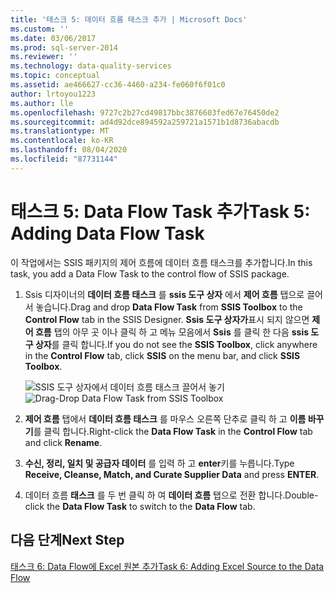```yaml
---
title: '태스크 5: 데이터 흐름 태스크 추가 | Microsoft Docs'
ms.custom: ''
ms.date: 03/06/2017
ms.prod: sql-server-2014
ms.reviewer: ''
ms.technology: data-quality-services
ms.topic: conceptual
ms.assetid: ae466627-cc36-4460-a234-fe060f6f01c0
author: lrtoyou1223
ms.author: lle
ms.openlocfilehash: 9727c2b27cd49817bbc3876603fed67e76450de2
ms.sourcegitcommit: ad4d92dce894592a259721a1571b1d8736abacdb
ms.translationtype: MT
ms.contentlocale: ko-KR
ms.lasthandoff: 08/04/2020
ms.locfileid: "87731144"
---
```

# <a name="task-5-adding-data-flow-task"></a><span data-ttu-id="85ef7-102">태스크 5: Data Flow Task 추가</span><span class="sxs-lookup"><span data-stu-id="85ef7-102">Task 5: Adding Data Flow Task</span></span>
  <span data-ttu-id="85ef7-103">이 작업에서는 SSIS 패키지의 제어 흐름에 데이터 흐름 태스크를 추가합니다.</span><span class="sxs-lookup"><span data-stu-id="85ef7-103">In this task, you add a Data Flow Task to the control flow of SSIS package.</span></span>  
  
1.  <span data-ttu-id="85ef7-104">Ssis 디자이너의 **데이터 흐름 태스크** 를 **ssis 도구 상자** 에서 **제어 흐름** 탭으로 끌어서 놓습니다.</span><span class="sxs-lookup"><span data-stu-id="85ef7-104">Drag and drop **Data Flow Task** from **SSIS Toolbox** to the **Control Flow** tab in the SSIS Designer.</span></span> <span data-ttu-id="85ef7-105">**Ssis 도구 상자가**표시 되지 않으면 **제어 흐름** 탭의 아무 곳 이나 클릭 하 고 메뉴 모음에서 **Ssis** 를 클릭 한 다음 **ssis 도구 상자**를 클릭 합니다.</span><span class="sxs-lookup"><span data-stu-id="85ef7-105">If you do not see the **SSIS Toolbox**, click anywhere in the **Control Flow** tab, click **SSIS** on the menu bar, and click **SSIS Toolbox**.</span></span>  
  
     <span data-ttu-id="85ef7-106">![SSIS 도구 상자에서 데이터 흐름 태스크 끌어서 놓기](../../2014/tutorials/media/et-addingdataflowtask.jpg "SSIS 도구 상자에서 데이터 흐름 태스크 끌어서 놓기")</span><span class="sxs-lookup"><span data-stu-id="85ef7-106">![Drag-Drop Data Flow Task from SSIS Toolbox](../../2014/tutorials/media/et-addingdataflowtask.jpg "Drag-Drop Data Flow Task from SSIS Toolbox")</span></span>  
  
2.  <span data-ttu-id="85ef7-107">**제어 흐름** 탭에서 **데이터 흐름 태스크** 를 마우스 오른쪽 단추로 클릭 하 고 **이름 바꾸기**를 클릭 합니다.</span><span class="sxs-lookup"><span data-stu-id="85ef7-107">Right-click the **Data Flow Task** in the **Control Flow** tab and click **Rename**.</span></span>  
  
3.  <span data-ttu-id="85ef7-108">**수신, 정리, 일치 및 공급자 데이터** 를 입력 하 고 **enter**키를 누릅니다.</span><span class="sxs-lookup"><span data-stu-id="85ef7-108">Type **Receive, Cleanse, Match, and Curate Supplier Data** and press **ENTER**.</span></span>  
  
4.  <span data-ttu-id="85ef7-109">데이터 흐름 **태스크** 를 두 번 클릭 하 여 **데이터 흐름** 탭으로 전환 합니다.</span><span class="sxs-lookup"><span data-stu-id="85ef7-109">Double-click the **Data Flow Task** to switch to the **Data Flow** tab.</span></span>  
  
## <a name="next-step"></a><span data-ttu-id="85ef7-110">다음 단계</span><span class="sxs-lookup"><span data-stu-id="85ef7-110">Next Step</span></span>  
 [<span data-ttu-id="85ef7-111">태스크 6: Data Flow에 Excel 원본 추가</span><span class="sxs-lookup"><span data-stu-id="85ef7-111">Task 6: Adding Excel Source to the Data Flow</span></span>](task-6-adding-excel-source-to-the-data-flow.md)  
  
  
